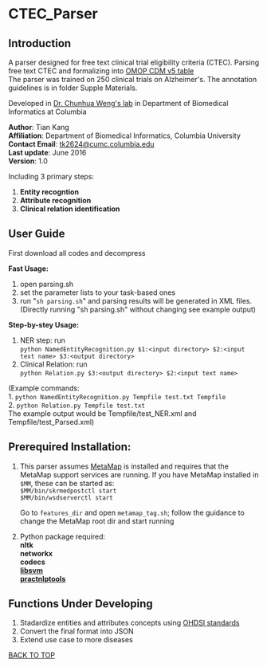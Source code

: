 # CTEC_Parser

__Introduction__
------------
A parser designed for free text clinical trial eligibility criteria (CTEC).
Parsing free text CTEC and formalizing into [OMOP CDM v5 table](http://omop.org/CDM)  
The parser was trained on 250 clinical trials on Alzheimer's. The annotation guidelines is in folder Supple Materials.  

Developed in [Dr. Chunhua Weng's lab](http://people.dbmi.columbia.edu/~chw7007) in Department of Biomedical Informatics at Columbia   


__Author__: Tian Kang  
__Affiliation__: Department of Biomedical Informatics, Columbia University    
__Contact Email__: tk2624@cumc.columbia.edu     
__Last update__: June 2016      
__Version__: 1.0      

Including 3 primary steps:  
1. __Entity recogntion__     
2. __Attribute recognition__     
3. __Clinical relation identification__     


__User Guide__    
----------
First download all codes and decompress  

__Fast Usage:__  
1. open parsing.sh    
2. set the parameter lists to your task-based ones  
3. run "`sh parsing.sh`" and parsing results will be generated in XML files.      
(Directly running "sh parsing.sh" without changing see example output)


__Step-by-stey Usage:__       
1. NER step: run  
    `python NamedEntityRecognition.py $1:<input directory> $2:<input text name> $3:<output directory>`     
2. Clinical Relation:  run   
    `python Relation.py $3:<output directory> $2:<input text name>`   

(Example commands:      
    1. `python NamedEntityRecognition.py Tempfile test.txt Tempfile`      
    2. `python Relation.py Tempfile test.txt`     
The example output would be Tempfile/test_NER.xml and Tempfile/test_Parsed.xml)     


__Prerequired Installation:__  
-------

1.  This parser assumes [MetaMap](https://metamap.nlm.nih.gov) is installed and requires that the MetaMap support services are running. If you have MetaMap installed in `$MM`, these can be started as:       
    `$MM/bin/skrmedpostctl start`  
    `$MM/bin/wsdserverctl start`        

    Go to `features_dir` and open `metamap_tag.sh`; follow the guidance to change the MetaMap root dir and start running  

2.  Python package required:   
    **nltk**  
    **networkx**  
    **codecs**  
    [**libsvm**](https://www.csie.ntu.edu.tw/~cjlin/libsvm)   
    [**practnlptools**](https://pypi.python.org/pypi/practnlptools/1.0)


__Functions Under Developing__
-------

1. Stadardize entities and attributes concepts using [OHDSI standards](http://www.ohdsi.org/data-standardization/)  
2. Convert the final format into JSON  
3. Extend use case to more diseases  

[BACK TO TOP](#readme)



